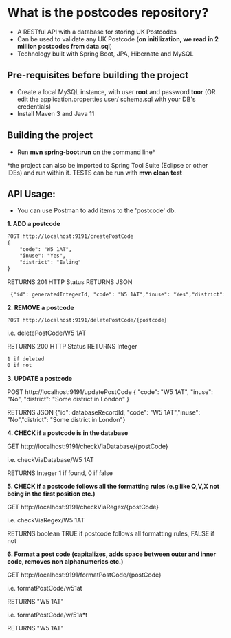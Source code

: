 # What is the postcodes repository?

- A RESTful API with a database for storing UK Postcodes
- Can be used to validate any UK Postcode (**on initilization, we read in 2 million postcodes from data.sql**)
- Technology built with Spring Boot, JPA, Hibernate and MySQL

## Pre-requisites before building the project

- Create a local MySQL instance, with user **root** and password **toor** (OR edit the application.properties user/ schema.sql with your DB's credentials)
- Install Maven 3 and Java 11

## Building the project

- Run **mvn spring-boot:run** on the command line*

*the project can also be imported to Spring Tool Suite (Eclipse or other IDEs) and run within it. TESTS can be run with **mvn clean test**

## **API Usage:** 

- You can use Postman to add items to the 'postcode' db.

**1. ADD a postcode**
```html
POST http://localhost:9191/createPostCode
{
    "code": "W5 1AT",
    "inuse": "Yes",
    "district": "Ealing"
}
```
RETURNS 201 HTTP Status
RETURNS JSON
```html
 {"id": generatedIntegerId, "code": "W5 1AT","inuse": "Yes","district": "Ealing"}
```


**2. REMOVE a postcode**

```html
POST http://localhost:9191/deletePostCode/{postcode}
```
i.e.  deletePostCode/W5 1AT

RETURNS 200 HTTP Status
RETURNS Integer
```html
1 if deleted
0 if not
```


**3. UPDATE a postcode**

POST http://localhost:9191/updatePostCode
{
    "code": "W5 1AT",
    "inuse": "No",
    "district": "Some district in London"
}

RETURNS JSON {"id": databaseRecordId, "code": "W5 1AT","inuse": "No","district": "Some district in London"}


**4. CHECK if a postcode is in the database**

GET http://localhost:9191/checkViaDatabase/{postCode}

i.e. checkViaDatabase/W5 1AT

RETURNS Integer 1 if found, 0 if false


**5. CHECK if a postcode follows all the formatting rules (e.g like Q,V,X not being in the first position etc.)** 

GET http://localhost:9191/checkViaRegex/{postCode}

i.e. checkViaRegex/W5 1AT

RETURNS boolean TRUE if postcode follows all formatting rules, FALSE if not


**6. Format a post code (capitalizes, adds space between outer and inner code, removes non alphanumerics etc.)**

GET http://localhost:9191/formatPostCode/{postCode}

i.e. formatPostCode/w51at

RETURNS "W5 1AT"

i.e. formatPostCode/w/51a\*t

RETURNS "W5 1AT"
